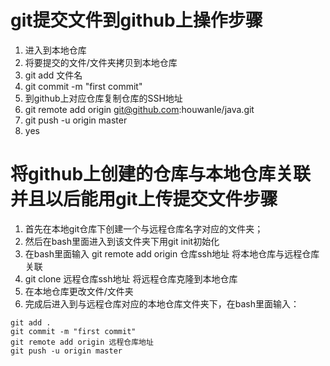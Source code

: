 # git提交文件到github上操作步骤
1. 进入到本地仓库
2. 将要提交的文件/文件夹拷贝到本地仓库
3. git add 文件名
4. git commit -m "first commit"
5. 到github上对应仓库复制仓库的SSH地址
6. git remote add origin git@github.com:houwanle/java.git
7. git push -u origin master
8. yes

# 将github上创建的仓库与本地仓库关联并且以后能用git上传提交文件步骤
1. 首先在本地git仓库下创建一个与远程仓库名字对应的文件夹；
2. 然后在bash里面进入到该文件夹下用git init初始化
3. 在bash里面输入  git remote add origin 仓库ssh地址   将本地仓库与远程仓库关联
4. git clone 远程仓库ssh地址    将远程仓库克隆到本地仓库
5. 在本地仓库更改文件/文件夹
6. 完成后进入到与远程仓库对应的本地仓库文件夹下，在bash里面输入：
```  
git add .
git commit -m "first commit"
git remote add origin 远程仓库地址
git push -u origin master
```